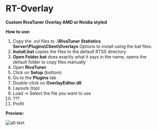 # RT-Overlay

**Custom RivaTuner Overlay
AMD or Nvidia styled**

**How to use:**
1. Copy the .ovl files to **.\RivaTuner Statistics Server\Plugins\Client\Overlays**
  Options to install using the bat files:
  1. **Install.bat** copies the files to the default RTSS directory
  2. **Open Folder.bat** does exactly what it says in the name, opens the default folder to copy files manually
2. Open **RivaTuner**
3. Click on **Setup** (bottom)
4. Go to the **Plugins** tab
5. Double-click on **OverlayEditor.dll**
6. Layouts (top)
7. Load → Select the file you want to use
8. ???
9. Profit

**Preview:**

![alt text](https://i.ibb.co/wsvtPMz/Untitled.png)
